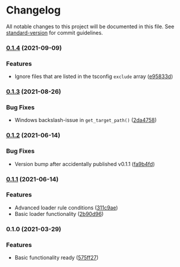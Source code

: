 # Changelog

All notable changes to this project will be documented in this file. See [standard-version](https://github.com/conventional-changelog/standard-version) for commit guidelines.

### [0.1.4](https://github.com/body-builder/typescript-cp/compare/v0.1.3...v0.1.4) (2021-09-09)


### Features

* Ignore files that are listed in the tsconfig `exclude` array ([e95833d](https://github.com/body-builder/typescript-cp/commit/e95833d52b94738c04c201c9aa1a8849c98cd5c7))

### [0.1.3](https://github.com/body-builder/typescript-cp/compare/v0.1.2...v0.1.3) (2021-08-26)


### Bug Fixes

* Windows backslash-issue in `get_target_path()` ([2da4758](https://github.com/body-builder/typescript-cp/commit/2da4758b1cf81282fdeb2389521982e12b9f77f1))

### [0.1.2](https://github.com/body-builder/typescript-cp/compare/v0.1.1...v0.1.2) (2021-06-14)


### Bug Fixes

* Version bump after accidentally published v0.1.1 ([fa9b4fd](https://github.com/body-builder/typescript-cp/commit/fa9b4fdc4860ebc4c9f311272487be7311249e0f))

### [0.1.1](https://github.com/body-builder/typescript-cp/compare/v0.1.0...v0.1.1) (2021-06-14)


### Features

* Advanced loader rule conditions ([311c9ae](https://github.com/body-builder/typescript-cp/commit/311c9ae761288ee12706b11978e584cc4960c23c))
* Basic loader functionality ([2b90d96](https://github.com/body-builder/typescript-cp/commit/2b90d964a29c1282dd2f333bbbda89975bbe06f2))

### 0.1.0 (2021-03-29)


### Features

* Basic functionality ready ([575ff27](https://github.com/body-builder/typescript-cp/commit/575ff27538e8f0907257ab2d6fab7ba34d1d643e))
